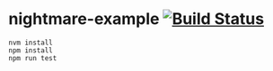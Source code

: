 nightmare-example [![Build Status](https://img.shields.io/travis/thibaudcolas/nightmare-example.svg?style=flat-square)](https://travis-ci.org/thibaudcolas/nightmare-example)
=================

```
nvm install
npm install
npm run test
```
